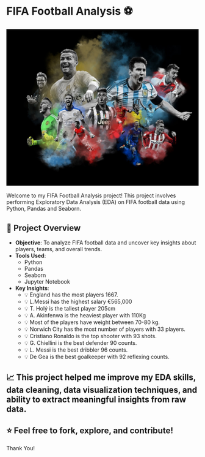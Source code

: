 # FIFA Football Analysis ⚽
![FIFA Analytics](https://raw.githubusercontent.com/jayeshpawar28/Football-EDA/main/fifa_players_img.png)  

Welcome to my FIFA Football Analysis project! This project involves performing Exploratory Data Analysis (EDA) on FIFA football data using Python, Pandas and Seaborn.

## 📝 Project Overview
- **Objective**: To analyze FIFA football data and uncover key insights about players, teams, and overall trends.
- **Tools Used**:
  - Python
  - Pandas
  - Seaborn
  - Jupyter Notebook
- **Key Insights**:
  - 💡 England has the most players 1667.
  - 💡 L.Messi has the highest salary €565,000
  - 💡 T. Holý is the tallest player 205cm
  - 💡 A. Akinfenwa	is the heaviest player with 110Kg
  - 💡 Most of the players have weight between 70-80 kg.
  - 💡 Norwich City has the most number of players with 33 players.
  - 💡 Cristiano Ronaldo is the top shooter with 93 shots.
  - 💡 G. Chiellini is the best defender 90 counts.
  - 💡 L. Messi	is the best dribbler 96 counts.
  - 💡 De Gea is the best goalkeeper with 92 reflexing counts.

## 📈 This project helped me improve my EDA skills, data cleaning, data visualization techniques, and ability to extract meaningful insights from raw data.

## ⭐ Feel free to fork, explore, and contribute!

Thank You!
